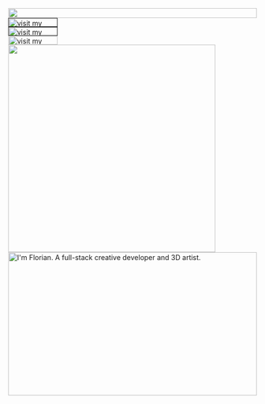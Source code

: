 <picture>
  <source media="(prefers-color-scheme: dark)" srcset="https://cr-eative-dev.tools-ft-byte.workers.dev?section=top&theme=dark">
  <img src="https://cr-eative-dev.tools-ft-byte.workers.dev?section=top&theme=light" width="100%" height="20" align="left">
</picture>
<a href="">
  <picture>
    <source media="(prefers-color-scheme: dark)" srcset="https://cr-eative-dev.tools-ft-byte.workers.dev?section=link-website&theme=dark" label="Visit">
    <img src="https://cr-eative-dev.tools-ft-byte.workers.dev?section=link-website&theme=light&i=0" alt="visit my website" width="100" height="18px" align="left">
  </picture>
</a>
<img src="data:null;," width="100%" height="0" align="left" alt="">
<a href="">
  <picture>
    <source media="(prefers-color-scheme: dark)" srcset="https://cr-eative-dev.tools-ft-byte.workers.dev?section=link-linkedin&theme=dark">
    <img src="https://cr-eative-dev.tools-ft-byte.workers.dev?section=link-linkedin&theme=light&i=1" alt="visit my Linkedin profile" width="100" height="18" align="left">
  </picture>
</a>
<img src="data:null;," width="100%" height="0" align="left" alt="">
<a href="https://github.com/cr-eative-dev">
  <picture>
    <source media="(prefers-color-scheme: dark)" srcset="https://cr-eative-dev.tools-ft-byte.workers.dev?section=link-github&theme=dark">
    <img src="https://cr-eative-dev.tools-ft-byte.workers.dev?section=link-github&theme=light&i=2" alt="visit my GitHub" width="100" height="18" align="left">
  </picture>
</a>
<img src="data:null;," width="100%" height="0" align="left" alt="">
<picture>
  <source media="(prefers-color-scheme: dark)" srcset="https://cr-eative-dev.tools-ft-byte.workers.dev?section=fallback&theme=dark">
  <img src="https://cr-eative-dev.tools-ft-byte.workers.dev?section=fallback&theme=light" alt="" width="420" align="left">
</picture>
<picture>
  <source media="(prefers-color-scheme: dark)" srcset="https://cr-eative-dev.tools-ft-byte.workers.dev?section=main&theme=dark">
  <img src="https://cr-eative-dev.tools-ft-byte.workers.dev?section=main&theme=light" alt="I'm Florian. A full-stack creative developer and 3D artist." width="100%" height="290" align="left">
</picture>
